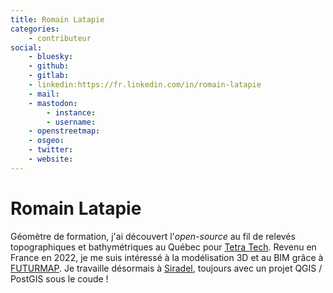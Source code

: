 ```yaml
---
title: Romain Latapie
categories:
    - contributeur
social:
    - bluesky:
    - github:
    - gitlab:
    - linkedin:https://fr.linkedin.com/in/romain-latapie
    - mail:
    - mastodon:
        - instance:
        - username:
    - openstreetmap:
    - osgeo:
    - twitter:
    - website:
---
```


# Romain Latapie

<!-- --8<-- [start:author-sign-block] -->
Géomètre de formation, j'ai découvert l'*open-source* au fil de relevés topographiques et bathymétriques au Québec pour [Tetra Tech](https://fr.tetratech.com/).
Revenu en France en 2022, je me suis intéressé à la modélisation 3D et au BIM grâce à [FUTURMAP](https://www.futurmap.com/).
Je travaille désormais à [Siradel](https://www.siradel.com/fr/), toujours avec un projet QGIS / PostGIS sous le coude !
<!-- --8<-- [end:author-sign-block] -->
